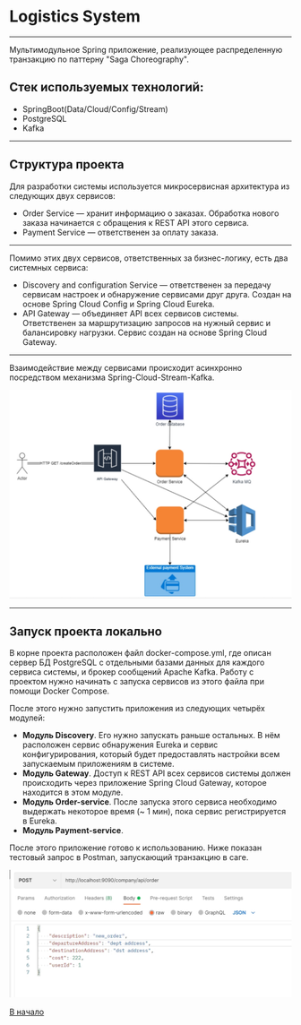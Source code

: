 <a id = "top"></a>
# Logistics System
---
Мультимодульное Spring приложение, реализующее распределенную транзакцию по паттерну "Saga Choreography".

## Стек используемых технологий:
- SpringBoot(Data/Cloud/Config/Stream)
- PostgreSQL
- Kafka
---
## Структура проекта
Для разработки системы используется микросервисная архитектура из
следующих двух сервисов:
- Order Service — хранит информацию о заказах. Обработка нового заказа
начинается с обращения к REST API этого сервиса.
- Payment Service — ответственен за оплату заказа.
---
Помимо этих двух сервисов, ответственных за бизнес-логику, есть два системных
сервиса:
- Discovery and configuration Service — ответственен за передачу сервисам
  настроек и обнаружение сервисами друг друга. Создан на основе Spring Cloud
  Config и Spring Cloud Eureka.
- API Gateway — объединяет API всех сервисов системы. Ответственен за
  маршрутизацию запросов на нужный сервис и
  балансировку нагрузки. Сервис создан на основе Spring Cloud Gateway.
---
Взаимодействие между сервисами происходит асинхронно посредством механизма Spring-Cloud-Stream-Kafka.



![pic1](logistics_system.jpg)

---
## Запуск проекта локально
В корне проекта расположен файл docker-compose.yml, где описан сервер БД
PostgreSQL с отдельными базами данных для каждого сервиса системы, и брокер
сообщений Apache Kafka. Работу с проектом нужно начинать с запуска сервисов из
этого файла при помощи Docker Compose.

После этого нужно запустить приложения из следующих четырёх модулей:

- **Модуль Discovery**. Его нужно запускать раньше остальных. В нём расположен
  сервис обнаружения Eureka и сервис конфигурирования, который будет
  предоставлять настройки всем запускаемым приложениям в системе.
- **Модуль Gateway**. Доступ к REST API всех сервисов системы должен
  происходить через приложение Spring Cloud Gateway, которое находится в этом
  модуле.
- **Модуль Order-service**. После запуска этого сервиса необходимо выдержать некоторое время (~ 1 мин), пока сервис регистрируется в Eureka.
- **Модуль Payment-service**.


После этого приложение готово к использованию. Ниже показан тестовый запрос в Postman, запускающий транзакцию в саге.

![pic2](order_request.jpg)

[В начало](#top)
